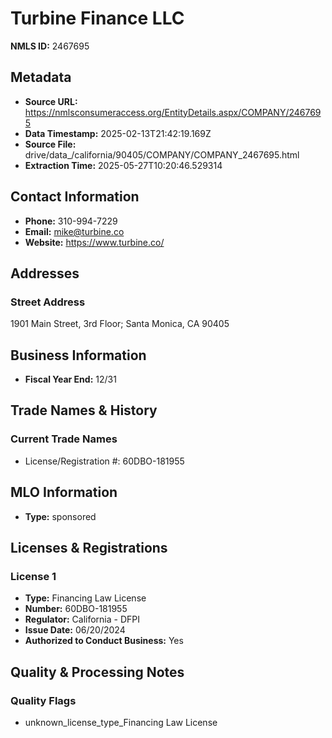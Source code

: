 # Turbine Finance LLC

**NMLS ID:** 2467695

## Metadata
- **Source URL:** https://nmlsconsumeraccess.org/EntityDetails.aspx/COMPANY/2467695
- **Data Timestamp:** 2025-02-13T21:42:19.169Z
- **Source File:** drive/data_/california/90405/COMPANY/COMPANY_2467695.html
- **Extraction Time:** 2025-05-27T10:20:46.529314

## Contact Information
- **Phone:** 310-994-7229
- **Email:** mike@turbine.co
- **Website:** https://www.turbine.co/

## Addresses
### Street Address
1901 Main Street, 3rd Floor; Santa Monica, CA 90405

## Business Information
- **Fiscal Year End:** 12/31

## Trade Names & History
### Current Trade Names
- License/Registration #: 60DBO-181955

## MLO Information
- **Type:** sponsored

## Licenses & Registrations

### License 1
- **Type:** Financing Law License
- **Number:** 60DBO-181955
- **Regulator:** California - DFPI
- **Issue Date:** 06/20/2024
- **Authorized to Conduct Business:** Yes

## Quality & Processing Notes
### Quality Flags
- unknown_license_type_Financing Law License
